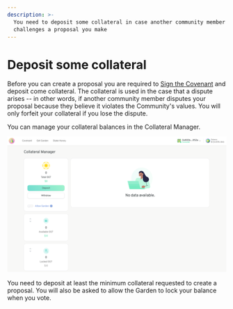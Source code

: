 ```yaml
---
description: >-
  You need to deposit some collateral in case another community member
  challenges a proposal you make
---
```


# Deposit some collateral

Before you can create a proposal you are required to [Sign the Covenant](signing-the-covenant.md) and deposit come collateral. The collateral is used in the case that a dispute arises -- in other words, if another community member disputes your proposal because they believe it violates the Community's values.  You will only forfeit your collateral if you lose the dispute.

You can manage your collateral balances in the Collateral Manager.

![Collateral Manager screen](../.gitbook/assets/screen-shot-2021-05-20-at-6.14.47-pm.png)

You need to deposit at least the minimum collateral requested to create a proposal. You will also be asked to allow the Garden to lock your balance when you vote.

